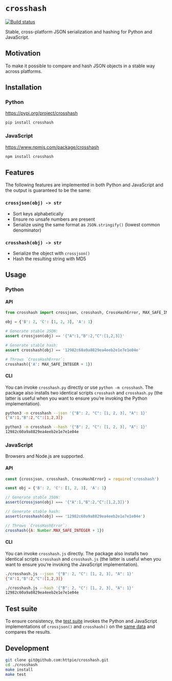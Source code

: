 # `crosshash`

[![Build status](https://github.com/httpie/crosshash/workflows/test/badge.svg)](https://github.com/httpie/crosshash/actions)

Stable, cross-platform JSON serialization and hashing for Python and JavaScript.

## Motivation

To make it possible to compare and hash JSON objects in a stable way across platforms.

## Installation


### Python

https://pypi.org/project/crosshash

```bash
pip install crosshash
```

### JavaScript

https://www.npmjs.com/package/crosshash

```bash
npm install crosshash
```

## Features

The following features are implemented in both Python and JavaScript and the output is guaranteed to be the same:

### `crossjson(obj) -> str`

- Sort keys alphabetically
- Ensure no unsafe numbers are present 
- Serialize using the same format as `JSON.stringify()` (lowest common denominator)

### `crosshash(obj) -> str`

- Serialize the object with `crossjson()`
- Hash the resulting string with MD5


## Usage

### Python

#### API

```python
from crosshash import crossjson, crosshash, CrossHashError, MAX_SAFE_INTEGER

obj = {'B': 2, 'C': [1, 2, 3], 'A': 1}

# Generate stable JSON:
assert crossjson(obj) == '{"A":1,"B":2,"C":[1,2,3]}'  

# Generate stable hash:
assert crosshash(obj) == '12982c60a9a8829ea4eeb2e1e7e1e04e'

# Throws `CrossHashError`:
crosshash({'A': MAX_SAFE_INTEGER + 1})  
```

#### CLI

You can invoke `crosshash.py` directly or use `python -m crosshash`. The package also installs two identical scripts `crosshash` and `crosshash.py` (the latter is useful when you want to ensure you’re invoking the Python implementation).

```bash
python3 -m crosshash --json '{"B": 2, "C": [1, 2, 3], "A": 1}'
{"A":1,"B":2,"C":[1,2,3]}
```

```bash
python3 -m crosshash --hash '{"B": 2, "C": [1, 2, 3], "A": 1}'
12982c60a9a8829ea4eeb2e1e7e1e04e
```


### JavaScript

Browsers and Node.js are supported.

#### API

```javascript
const {crossjson, crosshash, CrossHashError} = require('crosshash')

const obj = {'B': 2, 'C': [1, 2, 3], 'A': 1}

// Generate stable JSON:
assert(crossjson(obj) === '{"A":1,"B":2,"C":[1,2,3]}')

// Generate stable hash:
assert(crosshash(obj) === '12982c60a9a8829ea4eeb2e1e7e1e04e')

// Throws `CrossHashError`:
crosshash({A: Number.MAX_SAFE_INTEGER + 1}) 
```

#### CLI

You can invoke `crosshash.js` directly. The package also installs two identical scripts `crosshash` and `crosshash.js` (the latter is useful when you want to ensure you’re invoking the JavaScript implementation).

```bash
./crosshash.js --json '{"B": 2, "C": [1, 2, 3], "A": 1}'
{"A":1,"B":2,"C":[1,2,3]}
```

```bash
./crosshash.js --hash '{"B": 2, "C": [1, 2, 3], "A": 1}'
12982c60a9a8829ea4eeb2e1e7e1e04e
```


## Test suite

To ensure consistency, the [test suite](./tests) invokes the Python and JavaScript implementations of `crossjson()` and `crosshash()` on the [same data](./tests/cases.py) and compares the results.



## Development

```bash
git clone git@github.com:httpie/crosshash.git
cd ./crosshash
make install
make test
```
